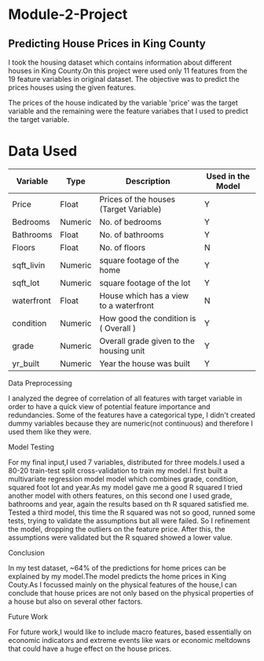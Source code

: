# Module-2-Project

## Predicting House Prices in King County

I took the housing dataset which contains information about different houses in King County.On this project were used only 11 features  from the 19 feature variables in original dataset. The objective was to predict the prices houses using the given features.


The prices of the house indicated by the variable 'price' was the target variable and the remaining were the feature variabes that I used to predict the target variable.



# Data Used

|Variable  |Type    | Description                            | Used in the Model|
|----------|--------|----------------------------------------|------------------|     
|Price     |Float   |Prices of the houses (Target Variable)  |   Y              |
|Bedrooms  |Numeric |No. of bedrooms                         |   Y              |
|Bathrooms |Float   |No. of bathrooms                        |   Y              |
|Floors    |Float   |No. of floors                           |   N              |
|sqft_livin|Numeric |square footage of the home              |   Y              |
|sqft_lot  |Numeric |square footage of the lot               |   Y              |
|waterfront|Float   |House which has a view to a waterfront  |   N              |
|condition |Numeric |How good the condition is ( Overall )   |   Y              |
|grade     |Numeric |Overall grade given to the housing unit |   Y              |
|yr_built  |Numeric |Year the house was built                |   Y              |






Data Preprocessing

I analyzed the degree of correlation of all features with target variable in order to have a quick view of potential feature importance and redundancies.
Some of the features have a categorical type, I didn't created dummy variables because they are numeric(not continuous) and therefore I used them like they were.


Model Testing

For my final input,I used 7 variables, distributed for three models.I used a 80-20 train-test split cross-validation to train my model.I first built a multivariate regression model model which combines grade, condition, squared foot lot and year.As my model gave me a good R squared I tried another model with others features, on this second one I used grade, bathrooms and year, again the results based on th R squared satisfied me. Tested a third model, this time the R squared was not so good, runned some tests, trying to validate the assumptions but all were failed. So I refinement the model, dropping the outliers on the feature price. After this, the assumptions were validated but the R squared showed a lower value.


Conclusion

In my test dataset, ~64% of the predictions for home prices can be explained by my model.The model predicts the home prices in King Couty.As I focussed mainly on the physical features of the house,I can conclude that house prices are not only based on the physical properties of a house but also on several other factors.


Future Work

For future work,I would like to include macro features, based essentially on economic indicators and extreme events like wars or economic meltdowns that could have a huge effect on the house prices.

